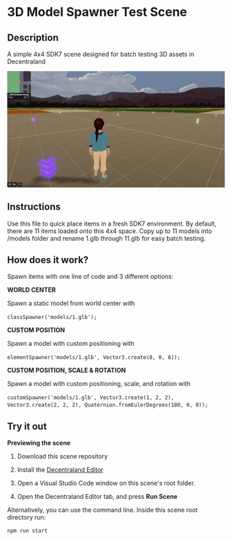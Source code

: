 # 3D Model Spawner Test Scene

## Description

A simple 4x4 SDK7 scene designed for batch testing 3D assets in Decentraland

<img src="/images/scene-thumbnail.png">

## Instructions

Use this file to quick place items in a fresh SDK7 environment. By default, there are 11 items loaded onto this 4x4 space. Copy up to 11 models into /models folder and rename 1.glb through 11.glb for easy batch testing.

## How does it work?

Spawn items with one line of code and 3 different options:

**WORLD CENTER**

Spawn a static model from world center with 

```classSpawner('models/1.glb');```

**CUSTOM POSITION**

Spawn a model with custom positioning with 

```elementSpawner('models/1.glb', Vector3.create(8, 0, 8));```

**CUSTOM POSITION, SCALE & ROTATION**

Spawn a model with custom positioning, scale, and rotation with 

```customSpawner('models/1.glb', Vector3.create(1, 2, 2), Vector3.create(2, 2, 2), Quaternion.fromEulerDegrees(180, 0, 0));```

## Try it out

**Previewing the scene**

1. Download this scene repository

2. Install the [Decentraland Editor](https://docs.decentraland.org/creator/development-guide/sdk7/editor/)

3. Open a Visual Studio Code window on this scene's root folder.

4. Open the Decentraland Editor tab, and press **Run Scene**

Alternatively, you can use the command line. Inside this scene root directory run:

```
npm run start
```
